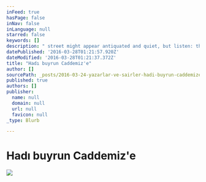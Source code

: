 ```yaml
---
inFeed: true
hasPage: false
inNav: false
inLanguage: null
starred: false
keywords: []
description: " street might appear antiquated and quiet, but listen: this imagined and imaginative space is full of life, ideas, character, and exchanges. Our street is teeming with culturally rich and rooted inspiration, but its residents are moved by difference and humanism, and therefore our street recognizes no national boundaries that can limit whom we speak to, who hears us. This is one slice, one fluid moment and open-ended trajectory, where literary arts happen. We'll begin with glimpses of Turkish fiction and poetry in the English language."
datePublished: '2016-03-28T01:21:57.920Z'
dateModified: '2016-03-28T01:21:37.372Z'
title: "Hadı buyrun Caddemiz'e"
author: []
sourcePath: _posts/2016-03-24-yazarlar-ve-sairler-hadi-buyrun-caddemize.md
published: true
authors: []
publisher:
  name: null
  domain: null
  url: null
  favicon: null
_type: Blurb

---
```

# Hadı buyrun Caddemiz'e
![](https://the-grid-user-content.s3-us-west-2.amazonaws.com/bf8f142f-58cb-414d-a852-f06261386757.jpg)